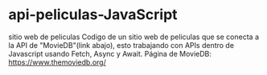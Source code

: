 # api-peliculas-JavaScript
sitio web de peliculas
Codigo de un sitio web de peliculas que se conecta a la API de "MovieDB"(link abajo), esto  trabajando con APIs dentro de Javascript usando Fetch, Async y Await.
Página de MovieDB: https://www.themoviedb.org/
